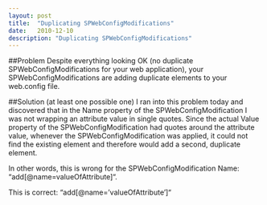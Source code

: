 ```yaml
---
layout: post
title:  "Duplicating SPWebConfigModifications"
date:   2010-12-10
description: "Duplicating SPWebConfigModifications"
---
```

##Problem
Despite everything looking OK (no duplicate SPWebConfigModifications for your web application), your SPWebConfigModifications are adding duplicate elements to your web.config file.

##Solution (at least one possible one)
I ran into this problem today and discovered that in the Name property of the SPWebConfigModification I was not wrapping an attribute value in single quotes.  Since the actual Value property of the SPWebConfigModification had quotes around the attribute value, whenever the SPWebConfigModification was applied, it could not find the existing element and therefore would add a second, duplicate element.

In other words, this is wrong for the SPWebConfigModification Name: “add[@name=valueOfAttribute]“.

This is correct: “add[@name=’valueOfAttribute’]“
